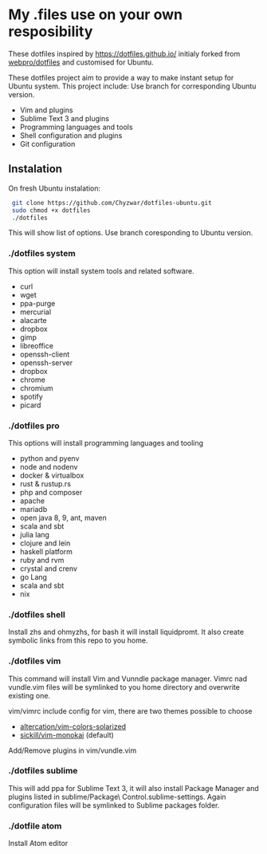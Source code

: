 # My .files use on your own resposibility

These dotfiles inspired by https://dotfiles.github.io/ initialy forked from [webpro/dotfiles](https://github.com/webpro/dotfiles) and customised for Ubuntu.

These dotfiles project aim to provide a way to make instant setup for Ubuntu system. This project include:
Use branch for corresponding Ubuntu version.

- Vim and plugins
- Sublime Text 3 and plugins
- Programming languages and tools
- Shell configuration and plugins
- Git configuration

## Instalation
On fresh Ubuntu instalation:
```sh
 git clone https://github.com/Chyzwar/dotfiles-ubuntu.git
 sudo chmod +x dotfiles
 ./dotfiles
```
This will show list of options. Use branch coresponding to Ubuntu version.


### ./dotfiles system
This option will install system tools and related software.

* curl
* wget
* ppa-purge
* mercurial
* alacarte
* dropbox
* gimp
* libreoffice
* openssh-client
* openssh-server
* dropbox
* chrome
* chromium
* spotify
* picard

### ./dotfiles pro
This options will install programming languages and tooling

* python and pyenv
* node and nodenv
* docker & virtualbox
* rust & rustup.rs
* php and composer
* apache
* mariadb
* open java 8, 9, ant, maven
* scala and sbt
* julia lang
* clojure and lein
* haskell platform
* ruby and rvm
* crystal and crenv
* go Lang
* scala and sbt
* nix

### ./dotfiles shell
Install zhs and ohmyzhs, for bash it will install liquidpromt. It also create symbolic links from this repo to you home.

### ./dotfiles vim
This command will install Vim and Vunndle package manager. Vimrc nad vundle.vim files will be symlinked to you home directory and overwrite existing one.

vim/vimrc include config for vim, there are two themes possible to choose
- [altercation/vim-colors-solarized](https://github.com/altercation/vim-colors-solarized)
- [sickill/vim-monokai](https://github.com/sickill/vim-monokai) (default)

Add/Remove plugins in vim/vundle.vim


### ./dotfiles sublime
This will add ppa for Sublime Text 3, it will also install Package Manager and plugins listed in sublime/Package\ Control.sublime-settings.
Again configuration files will be symlinked to Sublime packages folder.


### ./dotfile atom
Install Atom editor
